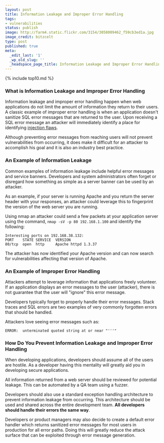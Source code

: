 ```yaml
---
layout: post
title: Information Leakage and Improper Error Handling
tags:
- vulnerabilities
status: publish
image: http://farm4.static.flickr.com/3154/3058009462_f59cb3ed1a.jpg
image_credit: bitzcelt
type: post
published: true
meta:
  _edit_last: '1'
  _wp_old_slug: ''
  _headspace_page_title: Information Leakage and Improper Error Handling
---
```

{% include top10.md %}

### What is Information Leakage and Improper Error Handling
Information leakage and improper error handling happen when web applications do not limit the amount of information they return to their users. A classic example of improper error handling is when an application doesn't sanitize SQL error messages that are returned to the user. Upon receiving a SQL error message an attacker will immediately identify a place for identifying <a href="http://misc-security.com/blog/2009/07/injection-flaws/">injection flaws</a>.

Although preventing error messages from reaching users will not prevent vulnerabilities from occurring, it does make it difficult for an attacker to accomplish his goal and it is also an industry best practice.

### An Example of Information Leakage
Common examples of information leakage include helpful error messages and service banners. Developers and system administrators often forget or disregard how something as simple as a server banner can be used by an attacker.

As an example, if your server is running Apache and you return the server header with your responses, an attacker could leverage this to fingerprint the version of the web server you are running.

Using nmap an attacker could send a few packets at your application server using the command, `nmap -sV -p 80 192.168.1.100` and identify the following:

	Interesting ports on 192.168.38.132:
	PORT    STATE SERVICE  VERSION
	80/tcp  open  http     Apache httpd 1.3.37

The attacker has now identified your Apache version and can now search for vulnerabilities affecting that version of Apache.

### An Example of Improper Error Handling

Attackers attempt to leverage information that applications freely volunteer. If an application displays an error messages to the user (attacker), there is not guarantee that the user will "ignore" this error message.

Developers typically forget to properly handle their error messages. Stack traces and SQL errors are two examples of very commonly forgotten errors that should be handled.

Attackers love seeing error messages such as:

	ERROR:  unterminated quoted string at or near "'''"

### How Do You Prevent Information Leakage and Improper Error Handling

When developing applications, developers should assume all of the users are hostile. As a developer having this mentality will greatly aid you in developing secure applications.

All information returned from a web server should be reviewed for potential leakage. This can be automated by a QA team using a fuzzer.

Developers should also use a standard exception handling architecture to prevent information leakage from occurring. This architecture should be used and shared across the entire development team. **All developers should handle their errors the same way**.

Developers or product managers may also decide to create a default error handler which returns sanitized error messages for most users in production for all error paths. Doing this will greatly reduce the attack surface that can be exploited through error message generation.